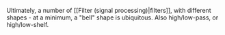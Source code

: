 Ultimately, a number of [[Filter (signal processing)|filters]], with different shapes - at a minimum, a "bell" shape is ubiquitous. Also high/low-pass, or high/low-shelf.
